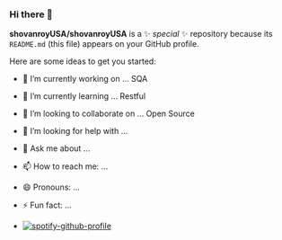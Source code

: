 ### Hi there 👋


**shovanroyUSA/shovanroyUSA** is a ✨ _special_ ✨ repository because its `README.md` (this file) appears on your GitHub profile.

Here are some ideas to get you started:

- 🔭 I’m currently working on ... SQA
- 🌱 I’m currently learning ... Restful
- 👯 I’m looking to collaborate on ... Open Source
- 🤔 I’m looking for help with ...
- 💬 Ask me about ...
- 📫 How to reach me: ...
- 😄 Pronouns: ...
- ⚡ Fun fact: ...

- [![spotify-github-profile](https://spotify-github-profile.vercel.app/api/view?uid=31pwpq2yirlkwif2cdker4hka2yu&cover_image=true&theme=default&show_offline=false&background_color=121212&interchange=false)](https://github.com/kittinan/spotify-github-profile)
